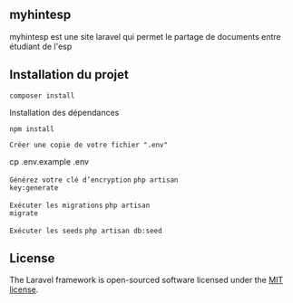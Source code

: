 ## myhintesp
myhintesp est une site laravel qui permet le partage de documents entre étudiant de l'esp 

<h2> Installation du projet</h2>
<code>composer install</code>

<p>Installation des dépendances</p>
<code>npm install</code>

<code>Créer une copie de votre fichier ".env"</code>
<p>cp .env.example .env</p>

<code>Générez votre clé d’encryption</code>
<code>php artisan key:generate</code>

<code>Exécuter les migrations</code>
<code>php artisan migrate</code>

<code>Exécuter les seeds</code>
<code>php artisan db:seed</code>



## License

The Laravel framework is open-sourced software licensed under the [MIT license](https://opensource.org/licenses/MIT).
